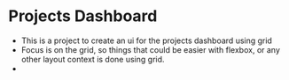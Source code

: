 # Projects Dashboard
- This is a project to create an ui for the projects dashboard using grid
- Focus is on the grid, so things that could be easier with flexbox, or any other layout context is done using grid.
- 